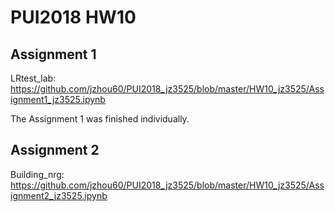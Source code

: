 # PUI2018 HW10

## Assignment 1 
LRtest_lab: https://github.com/jzhou60/PUI2018_jz3525/blob/master/HW10_jz3525/Assignment1_jz3525.ipynb

The Assignment 1 was finished individually.

## Assignment 2
Building_nrg: https://github.com/jzhou60/PUI2018_jz3525/blob/master/HW10_jz3525/Assignment2_jz3525.ipynb

